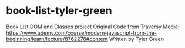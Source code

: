 # book-list-tyler-green

Book List DOM and Classes project
Original Code from Traversy Media: https://www.udemy.com/course/modern-javascript-from-the-beginning/learn/lecture/8762278#content
Written by Tyler Green
